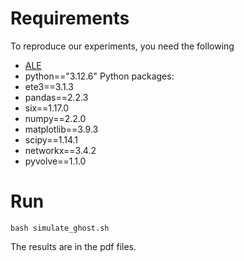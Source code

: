 # Requirements
To reproduce our experiments, you need the following
- [ALE](https://github.com/ssolo/ALE/blob/master/INSTALL.md)
- python=="3.12.6"
Python packages:
- ete3==3.1.3
- pandas==2.2.3
- six==1.17.0
- numpy==2.2.0
- matplotlib==3.9.3
- scipy==1.14.1
- networkx==3.4.2
- pyvolve==1.1.0

# Run
```bash simulate_ghost.sh```

The results are in the pdf files.
